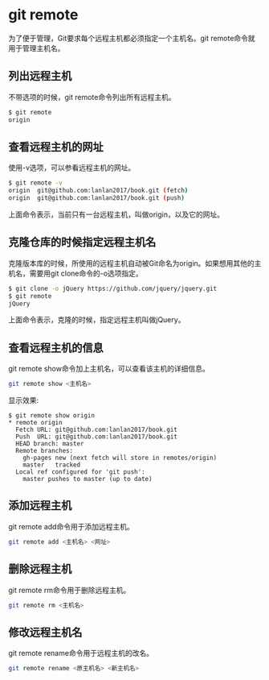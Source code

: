 # git remote

为了便于管理，Git要求每个远程主机都必须指定一个主机名。git remote命令就用于管理主机名。
## 列出远程主机
不带选项的时候，git remote命令列出所有远程主机。
```bash
$ git remote
origin
```
## 查看远程主机的网址
使用-v选项，可以参看远程主机的网址。
```bash
$ git remote -v
origin  git@github.com:lanlan2017/book.git (fetch)
origin  git@github.com:lanlan2017/book.git (push)
```
上面命令表示，当前只有一台远程主机，叫做origin，以及它的网址。
## 克隆仓库的时候指定远程主机名
克隆版本库的时候，所使用的远程主机自动被Git命名为origin。如果想用其他的主机名，需要用git clone命令的-o选项指定。
```bash
$ git clone -o jQuery https://github.com/jquery/jquery.git
$ git remote
jQuery
```
上面命令表示，克隆的时候，指定远程主机叫做jQuery。
## 查看远程主机的信息
git remote show命令加上主机名，可以查看该主机的详细信息。
```bash
git remote show <主机名>
```
显示效果:
```
$ git remote show origin
* remote origin
  Fetch URL: git@github.com:lanlan2017/book.git
  Push  URL: git@github.com:lanlan2017/book.git
  HEAD branch: master
  Remote branches:
    gh-pages new (next fetch will store in remotes/origin)
    master   tracked
  Local ref configured for 'git push':
    master pushes to master (up to date)

```
## 添加远程主机
git remote add命令用于添加远程主机。
```bash
git remote add <主机名> <网址>
```
## 删除远程主机
git remote rm命令用于删除远程主机。
```bash
git remote rm <主机名>
```
## 修改远程主机名
git remote rename命令用于远程主机的改名。
```bash
git remote rename <原主机名> <新主机名>
```